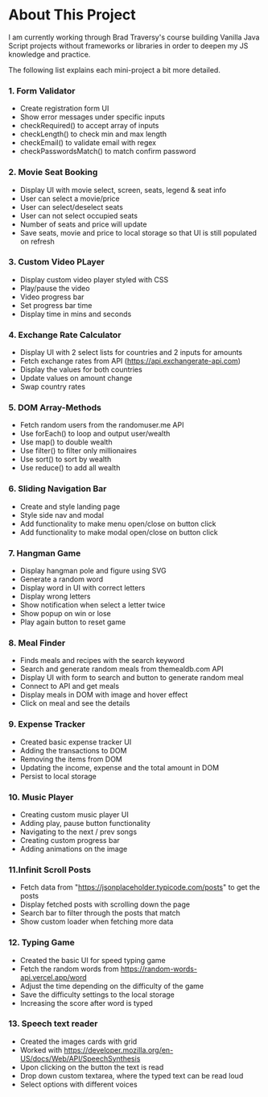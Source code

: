 # About This Project

I am currently working through Brad Traversy's course building Vanilla Java Script projects without frameworks or libraries in order to deepen my JS knowledge and practice.

The following list explains each mini-project a bit more detailed.

### 1. Form Validator

- Create registration form UI
- Show error messages under specific inputs
- checkRequired() to accept array of inputs
- checkLength() to check min and max length
- checkEmail() to validate email with regex
- checkPasswordsMatch() to match confirm password

### 2. Movie Seat Booking

- Display UI with movie select, screen, seats, legend & seat info
- User can select a movie/price
- User can select/deselect seats
- User can not select occupied seats
- Number of seats and price will update
- Save seats, movie and price to local storage so that UI is still populated on refresh

### 3. Custom Video PLayer

- Display custom video player styled with CSS
- Play/pause the video
- Video progress bar
- Set progress bar time
- Display time in mins and seconds

### 4. Exchange Rate Calculator

- Display UI with 2 select lists for countries and 2 inputs for amounts
- Fetch exchange rates from API (https://api.exchangerate-api.com)
- Display the values for both countries
- Update values on amount change
- Swap country rates

### 5. DOM Array-Methods

- Fetch random users from the randomuser.me API
- Use forEach() to loop and output user/wealth
- Use map() to double wealth
- Use filter() to filter only millionaires
- Use sort() to sort by wealth
- Use reduce() to add all wealth

### 6. Sliding Navigation Bar
- Create and style landing page
- Style side nav and modal
- Add functionality to make menu open/close on button click
- Add functionality to make modal open/close on button click

### 7. Hangman Game
- Display hangman pole and figure using SVG
- Generate a random word
- Display word in UI with correct letters
- Display wrong letters
- Show notification when select a letter twice
- Show popup on win or lose
- Play again button to reset game

### 8. Meal Finder
- Finds meals and recipes with the search keyword
- Search and generate random meals from themealdb.com API
- Display UI with form to search and button to generate random meal
- Connect to API and get meals
- Display meals in DOM with image and hover effect
- Click on meal and see the details


### 9. Expense Tracker 
- Created basic expense tracker UI 
- Adding the transactions to DOM 
- Removing the items from DOM  
- Updating the income, expense and the total amount in DOM
- Persist to local storage

### 10. Music Player 
- Creating custom music player UI
- Adding play, pause button functionality
- Navigating to the next / prev songs 
- Creating custom progress bar
- Adding animations on the image

### 11.Infinit Scroll Posts 
- Fetch data from "https://jsonplaceholder.typicode.com/posts" to get the posts
- Display fetched posts with scrolling down the page 
- Search bar to filter through the posts that match
- Show custom loader when fetching more data 

### 12. Typing Game 
- Created the basic UI for speed typing game 
- Fetch the random words from https://random-words-api.vercel.app/word
- Adjust the time depending on the difficulty of the game 
- Save the difficulty settings to the local storage 
- Increasing the score after word is typed

### 13. Speech text reader 
- Created the images cards with grid 
- Worked with https://developer.mozilla.org/en-US/docs/Web/API/SpeechSynthesis
- Upon clicking on the button the text is read
- Drop down custom textarea, where the typed text can be read loud
- Select options with different voices 
